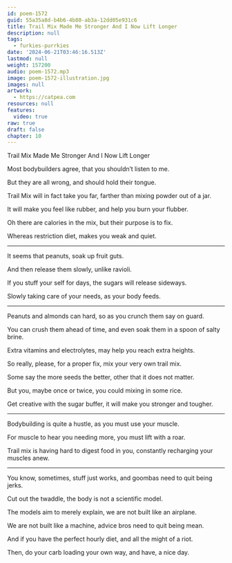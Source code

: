 ```yaml
---
id: poem-1572
guid: 55a35a8d-b4b6-4b80-ab3a-12dd05e931c6
title: Trail Mix Made Me Stronger And I Now Lift Longer
description: null
tags:
  - furkies-purrkies
date: '2024-06-21T03:46:16.513Z'
lastmod: null
weight: 157200
audio: poem-1572.mp3
image: poem-1572-illustration.jpg
images: null
artwork:
  - https://catpea.com
resources: null
features:
  video: true
raw: true
draft: false
chapter: 10
---
```


Trail Mix Made Me Stronger And I Now Lift Longer

Most bodybuilders agree,
that you shouldn’t listen to me.

But they are all wrong,
and should hold their tongue.

Trail Mix will in fact take you far,
farther than mixing powder out of a jar.

It will make you feel like rubber,
and help you burn your flubber.

Oh there are calories in the mix,
but their purpose is to fix.

Whereas restriction diet,
makes you weak and quiet.

---

It seems that peanuts,
soak up fruit guts.

And then release them slowly,
unlike ravioli.

If you stuff your self for days,
the sugars will release sideways.

Slowly taking care of your needs,
as your body feeds.

---

Peanuts and almonds can hard,
so as you crunch them say on guard.

You can crush them ahead of time,
and even soak them in a spoon of salty brine.

Extra vitamins and electrolytes,
may help you reach extra heights.

So really, please, for a proper fix,
mix your very own trail mix.

Some say the more seeds the better,
other that it does not matter.

But you, maybe once or twice,
you could mixing in some rice.

Get creative with the sugar buffer,
it will make you stronger and tougher.

---

Bodybuilding is quite a hustle,
as you must use your muscle.

For muscle to hear you needing more,
you must lift with a roar.

Trail mix is having hard to digest food in you,
constantly recharging your muscles anew.

---

You know, sometimes, stuff just works,
and goombas need to quit being jerks.

Cut out the twaddle,
the body is not a scientific model.

The models aim to merely explain,
we are not built like an airplane.

We are not built like a machine,
advice bros need to quit being mean.

And if you have the perfect hourly diet,
and all the might of a riot.

Then, do your carb loading your own way,
and have, a nice day.
